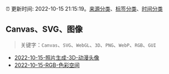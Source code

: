 :alarm_clock: 更新时间: 2022-10-15 21:15:19。[来源分类](../README.md)、[标签分类](../TAGS.md)、[时间分类](../TIMELINE.md)

## Canvas、SVG、图像


> 关键字：`Canvas`、`SVG`、`WebGL`、`3D`、`PNG`、`WebP`、`RGB`、`GUI`



- [2022-10-15-照片生成-3D-动漫头像](https://www.v2ex.com/t/887215) 
- [2022-10-15-RGB-色彩空间](https://www.v2ex.com/t/887206) 